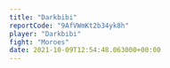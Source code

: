 ```yaml
---
title: "Darkbibi"
reportCode: "9AfVWmKt2b34yk8h"
player: "Darkbibi"
fight: "Moroes"
date: 2021-10-09T12:54:48.063000+00:00
---
```

